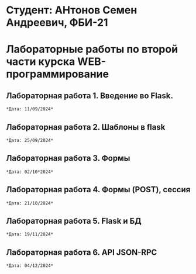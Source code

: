 # Студент: АНтонов Семен Андреевич, ФБИ-21
# Лабораторные работы по второй части курска WEB-программирование

## Лабораторная работа 1. Введение во Flask.
    *Дата: 11/09/2024*

## Лабораторная работа 2. Шаблоны в flask
    *Дата: 25/09/2024*

## Лабораторная работа 3. Формы
    *Дата: 02/10*2024*

## Лабораторная работа 4. Формы (POST), сессия
    *Дата: 21/10/2024*

## Лабораторная работа 5. Flask и БД
    *Дата: 19/11/2024*

## Лабораторная работа 6. API JSON-RPC
    *Дата: 04/12/2024*